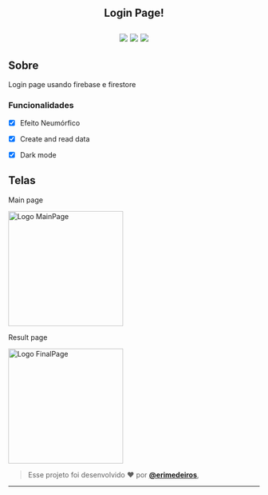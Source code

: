 
<h2 align="center"> Login Page! </br></br> 

<img src="https://img.shields.io/badge/dart-C.svg?style=for-the-badge&logo=dart&color=152030">
<img src="https://img.shields.io/badge/flutter-C.svg?style=for-the-badge&logo=flutter&color=0468D7"> 
<img src="https://img.shields.io/badge/Visual%20Studio%20Code-%23323330.svg?style=for-the-badge&logo=visual-studio-code&logoColor=FFFFFF&color=2F74C0">   </h2>

<h2> Sobre </h2>
<p >
 Login page usando firebase e firestore
</p>  

### Funcionalidades

- [x] Efeito Neumórfico
- [x] Create and read data
- [x] Dark mode


<h2> Telas </h2>  
<p> Main page </p> 
<img src="https://user-images.githubusercontent.com/73318684/182975935-2526ec9f-86c3-487e-8d2a-260af9bdc58a.png" width="230" alt="Logo MainPage"/>   
<p> Result page </p> 
<img src="https://user-images.githubusercontent.com/73318684/182975939-7b45e952-8383-431c-b62e-33815d2168d5.png" width="230" alt="Logo FinalPage"/>   



   
   >Esse projeto foi desenvolvido ❤️ por **[@erimedeiros](https://www.linkedin.com/in/erimedeiros/)**,<br> 

   ---
  
